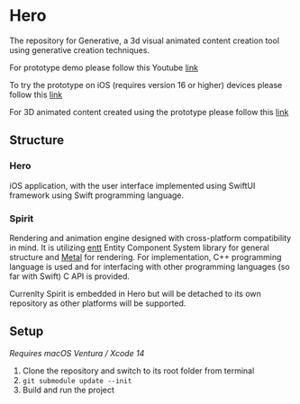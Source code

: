 # Hero

The repository for Generative, a 3d visual animated content creation tool using generative creation techniques.

For prototype demo please follow this Youtube [link](https://youtu.be/U8yfsQi5EvM)

To try the prototype on iOS (requires version 16 or higher) devices please follow this [link](https://testflight.apple.com/join/MWc3Axez)

For 3D animated content created using the prototype please follow this [link](https://www.instagram.com/g.e.n.e.r.a.t.i.v.e/)

## Structure

### Hero 
iOS application, with the user interface implemented using SwiftUI framework using Swift programming language.

### Spirit 
Rendering and animation engine designed with cross-platform compatibility in mind. It is utilizing [entt](https://github.com/skypjack/entt) Entity Component System library for general structure and [Metal](https://developer.apple.com/metal/) for rendering. For implementation, C++ programming language is used and for interfacing with other programming languages (so far with Swift) C API is provided.

Currenlty Spirit is embedded in Hero but will be detached to its own repository as other platforms will be supported. 

## Setup

_Requires macOS Ventura / Xcode 14_

1. Clone the repository and switch to its root folder from terminal
2. <code>git submodule update --init</code>
3. Build and run the project
